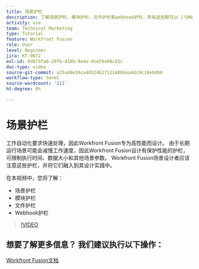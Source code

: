 ```yaml
---
title: 场景护栏
description: 了解场景护栏、模块护栏、文件护栏和webhook护栏，所有这些都可以 [!DNL Adobe Workfront Fusion].
activity: use
team: Technical Marketing
type: Tutorial
feature: Workfront Fusion
role: User
level: Beginner
jira: KT-9072
exl-id: 8d873fa6-20fb-418b-9e4e-dce59a98cd1c
doc-type: video
source-git-commit: a25a49e59ca483246271214886ea4dc9c10e8d66
workflow-type: tm+mt
source-wordcount: '111'
ht-degree: 0%

---
```


# 场景护栏

工作自动化要求快速处理，因此Workfront Fusion专为高性能而设计。 由于长期运行场景可能会减慢工作速度，因此Workfront Fusion设计有保护性能的护栏，可限制执行时间、数据大小和其他场景参数。 Workfront Fusion场景设计者应该注意这些护栏，并将它们融入到其设计实践中。

在本视频中，您将了解：

* 场景护栏
* 模块护栏
* 文件护栏
* Webhook护栏

>[!VIDEO](https://video.tv.adobe.com/v/335314/?quality=12&learn=on)

## 想要了解更多信息？ 我们建议执行以下操作：

[Workfront Fusion文档](https://experienceleague.adobe.com/docs/workfront/using/adobe-workfront-fusion/workfront-fusion-2.html?lang=en)
